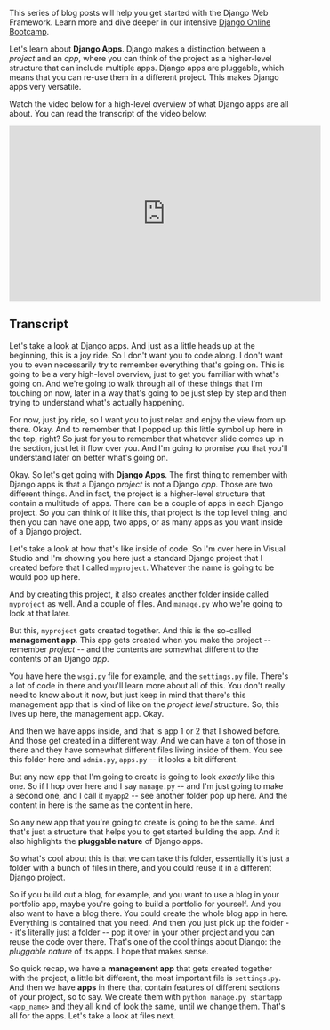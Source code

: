This series of blog posts will help you get started with the Django Web Framework. Learn more and dive deeper in our intensive [Django Online Bootcamp](https://codingnomads.co/courses/django-course-learn-django-online).

Let's learn about **Django Apps**. Django makes a distinction between a _project_ and an _app_, where you can think of the project as a higher-level structure that can include multiple apps. Django apps are pluggable, which means that you can re-use them in a different project. This makes Django apps very versatile.

Watch the video below for a high-level overview of what Django apps are all about. You can read the transcript of the video below:

<iframe width="560" height="315" src="https://www.youtube.com/embed/bxQQ-HnIKmk" frameborder="0" allow="accelerometer; autoplay; encrypted-media; gyroscope; picture-in-picture" allowfullscreen></iframe>

## Transcript

Let's take a look at Django apps. And just as a little heads up at the beginning, this is a joy ride. So I don't want you to code along. I don't want you to even necessarily try to remember everything that's going on. This is going to be a very high-level overview, just to get you familiar with what's going on. And we're going to walk through all of these things that I'm touching on now, later in a way that's going to be just step by step and then trying to understand what's actually happening.

For now, just joy ride, so I want you to just relax and enjoy the view from up there. Okay. And to remember that I popped up this little symbol up here in the top, right? So just for you to remember that whatever slide comes up in the section, just let it flow over you. And I'm going to promise you that you'll understand later on better what's going on.

Okay. So let's get going with **Django Apps**. The first thing to remember with Django apps is that a Django _project_ is not a Django _app_. Those are two different things. And in fact, the project is a higher-level structure that contain a multitude of apps. There can be a couple of apps in each Django project. So you can think of it like this, that project is the top level thing, and then you can have one app, two apps, or as many apps as you want inside of a Django project.

Let's take a look at how that's like inside of code. So I'm over here in Visual Studio and I'm showing you here just a standard Django project that I created before that I called `myproject`. Whatever the name is going to be would pop up here.

And by creating this project, it also creates another folder inside called `myproject` as well. And a couple of files. And `manage.py` who we're going to look at that later.

But this, `myproject` gets created together. And this is the so-called **management app**. This app gets created when you make the project -- remember _project_ -- and the contents are somewhat different to the contents of an Django _app_.

You have here the `wsgi.py` file for example, and the `settings.py` file. There's a lot of code in there and you'll learn more about all of this. You don't really need to know about it now, but just keep in mind that there's this management app that is kind of like on the _project level_ structure. So, this lives up here, the management app. Okay.

And then we have apps inside, and that is app 1 or 2 that I showed before. And those get created in a different way. And we can have a ton of those in there and they have somewhat different files living inside of them. You see this folder here and `admin.py`, `apps.py` -- it looks a bit different.

But any new app that I'm going to create is going to look _exactly_ like this one. So if I hop over here and I say `manage.py` -- and I'm just going to make a second one, and I call it `myapp2` -- see another folder pop up here. And the content in here is the same as the content in here.

So any new app that you're going to create is going to be the same. And that's just a structure that helps you to get started building the app. And it also highlights the **pluggable nature** of Django apps.

So what's cool about this is that we can take this folder, essentially it's just a folder with a bunch of files in there, and you could reuse it in a different Django project.

So if you build out a blog, for example, and you want to use a blog in your portfolio app, maybe you're going to build a portfolio for yourself. And you also want to have a blog there. You could create the whole blog app in here. Everything is contained that you need. And then you just pick up the folder -- it's literally just a folder -- pop it over in your other project and you can reuse the code over there. That's one of the cool things about Django: the _pluggable nature_ of its apps. I hope that makes sense.

So quick recap, we have a **management app** that gets created together with the project, a little bit different, the most important file is `settings.py`. And then we have **apps** in there that contain features of different sections of your project, so to say. We create them with `python manage.py startapp <app_name>` and they all kind of look the same, until we change them. That's all for the apps. Let's take a look at files next. 

